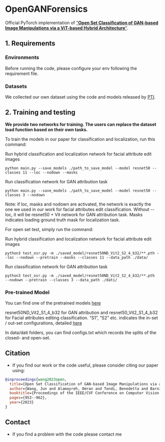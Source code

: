 # OpenGANForensics
Official PyTorch implementation of
["**Open Set Classification of GAN-based Image Manipulations via a ViT-based Hybrid Architecture**"](https://openaccess.thecvf.com/content/CVPR2023W/WMF/papers/Wang_Open_Set_Classification_of_GAN-Based_Image_Manipulations_via_a_ViT-Based_CVPRW_2023_paper.pdf). 


## 1. Requirements
### Environments
Before running the code, please configure your env following the requirement file.

### Datasets
We collected our own dataset using the code and models released by [PTI](https://github.com/danielroich/PTI).

## 2. Training and testing

**We provide two networks for training. The users can replace the dataset load function based on their own tasks.**

To train the models in our paper for classification and localization, run this command:

Run hybrid classification and localization network for facial attribute edit images
```
python main.py --save_models ./path_to_save_model --model resnet50 --classes 11 --loc --nodown --masks
```
Run classification network for GAN attribution task
```
python main.py --save_models ./path_to_save_model --model resnet50 --classes 3 --nodown
```
Note: if loc, masks and nodown are activated, the network is exactly the one we used in our work for facial attributes edit classification. Without --loc, it will be resnet50 + Vit network for GAN attribution task. Masks indicates loading ground truth mask for localization task.

For open set test, simply run the command:

Run hybrid classification and localization network for facial attribute edit images
```Open set test for facial attribute edit classification
python3 test_osr.py -m ./saved_model/resnet50ND_Vit2_S2_4_b32/**.pth --loc --nodown --pretrain --masks --classes 11 --data_path ./data/
```
Run classification network for GAN attribution task
```Open set test for GAN attribution
python3 test_osr.py -m ./saved_model/resnet50ND_Vit2_S2_4_b32/**.pth  --nodown --pretrain --classes 3 --data_path ./dati/
```
### Pre-trained Model

You can find one of the pretrained models [here](https://drive.google.com/drive/folders/1tO_0PQvlSm_bbpe1zhyOnIF6kPZg2MX9?usp=drive_link)

resnet50ND_Vit2_S1_4_b32 for GAN attribution and resnet50_Vit2_S1_4_b32 for Facial attributes editing classification. “S1”, “S2” etc. indicates the in-set / out-set configurations, detailed [here](https://github.com/wangjun9276/OpenGANForensics/blob/main/dati/configs.txt)

In data/dati folders, you can find configs.txt which records the splits of the closed- and open-set.
## Citation
- If you find our work or the code useful, please consider citing our paper using:
```bibtex
@inproceedings{wang2023open,
  title={Open Set Classification of GAN-based Image Manipulations via a ViT-based Hybrid Architecture},
  author={Wang, Jun and Alamayreh, Omran and Tondi, Benedetta and Barni, Mauro},
  booktitle={Proceedings of the IEEE/CVF Conference on Computer Vision and Pattern Recognition},
  pages={953--962},
  year={2023}
}
```

## Contact
- If you find a problem with the code please contact me
